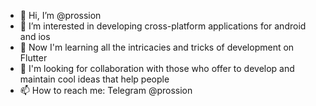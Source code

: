 - 👋 Hi, I’m @prossion
- 👀 I’m interested in developing cross-platform applications for android and ios
- 🌱 Now I'm learning all the intricacies and tricks of development on Flutter
- 💞️ I'm looking for collaboration with those who offer to develop and maintain cool ideas that help people
- 📫 How to reach me: Telegram @prossion

<!---
prossion/prossion is a ✨ special ✨ repository because its `README.md` (this file) appears on your GitHub profile.
You can click the Preview link to take a look at your changes.
--->

